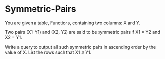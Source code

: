# Symmetric-Pairs

You are given a table, Functions, containing two columns: X and Y.



Two pairs (X1, Y1) and (X2, Y2) are said to be symmetric pairs if X1 = Y2 and X2 = Y1.

Write a query to output all such symmetric pairs in ascending order by the value of X. List the rows such that X1 ≤ Y1.

